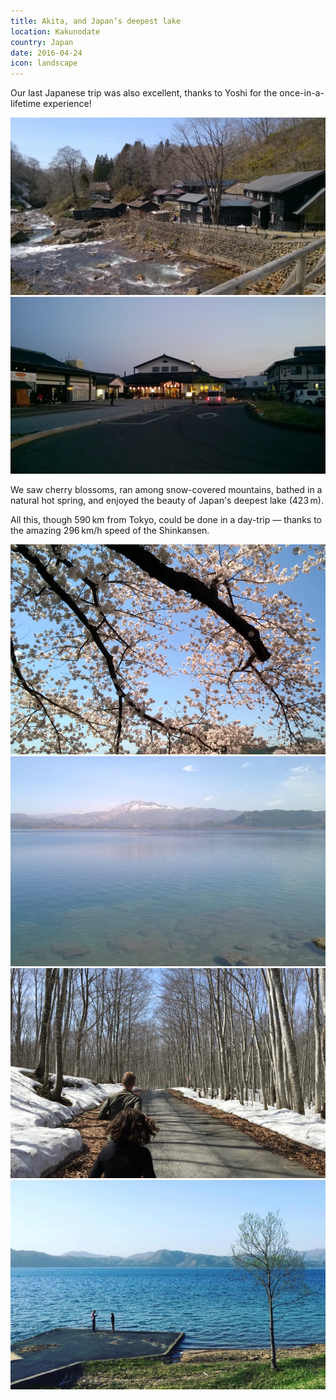 ```yaml
---
title: Akita, and Japan’s deepest lake
location: Kakunodate
country: Japan
date: 2016-04-24
icon: landscape
---
```


Our last Japanese trip was also excellent, thanks to Yoshi for the once-in-a-lifetime experience!

![](../../img/kakunodate1.jpg)
![](../../img/kakunodate2.jpg)

We saw cherry blossoms, ran among snow-covered mountains, bathed in a natural hot spring, and enjoyed the beauty of Japan's deepest lake (423 m).

All this, though 590 km from Tokyo, could be done in a day-trip — thanks to the amazing 296 km/h speed of the Shinkansen. 

![](../../img/0424-1.jpg)
![](../../img/0424-2.jpg)
![](../../img/0424-3.jpg)
![](../../img/0424-4.jpg)
